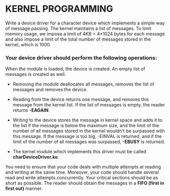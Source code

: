 # KERNEL PROGRAMMING

Write a device driver for a character device which implements a simple way of message passing. The kernel maintains a list of messages. To limit memory usage, we impose a limit of 4KB = 4*1024 bytes for each message and also impose a limit of the  total number of messages stored in the kernel, which is 1000.

### Your device driver should perform the following operations:

When the module is loaded, the device is created. An empty list of messages is created as well.

+ Removing the module deallocates all messages, removes the list of messages and removes the device.

+ Reading from the device returns one message, and removes this message from the kernel list. If the list of messages is empty, the reader returns **-EAGAIN**.

+ Writing to the device stores the message in kernel space and adds it to the list if the message is below the maximum size, and the limit of the number of all messages stored in the kernel  wouldn't be surpassed with this message. If the message is too big, -EINVAL is returned, and if the limit of the number of all messages was surpassed, **-EBUSY** is returned.

+ The kernel module which implements this driver must be called **charDeviceDriver.ko**.

You need to ensure that your code deals with multiple attempts at reading and writing at the same time.  Moreover, your code should handle several read and write attempts  concurrently.  Your critical sections should be as short as possible. The reader should obtain the messages in a **FIFO (first in first out)** manner.
